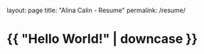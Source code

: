 layout: page
title: "Alina Calin - Resume"
permalink: /resume/

<h1>{{ "Hello World!" | downcase }}</h1>



